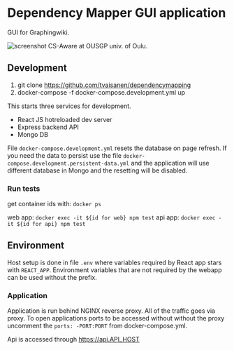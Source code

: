# Dependency Mapper GUI application

GUI for Graphingwiki.

![screenshot](https://github.com/tvaisanen/dependencymapping/raw/master/img/dependency-mapper-screen.png)
CS-Aware at OUSGP univ. of Oulu.

## Development

1. git clone https://github.com/tvaisanen/dependencymapping
2. docker-compose -f docker-compose.development.yml up

This starts three services for development.

* React JS hotreloaded dev server
* Express backend API
* Mongo DB

File `docker-compose.development.yml` resets the database
on page refresh. If you need the data to persist use the 
file `docker-compose.development.persistent-data.yml` and
the application will use different database in Mongo and
the resetting will be disabled.

### Run tests

get container ids with: `docker ps`

web app: `docker exec -it ${id for web} npm test`
api app: `docker exec -it ${id for api} npm test`

## Environment

Host setup is done in file `.env` where variables required
by React app stars with `REACT_APP`. Environment variables
that are not required by the webapp can be used without the prefix. 


### Application

Application is run behind NGINX reverse proxy. All of the traffic
goes via proxy. To open applications ports to be
accessed without without the proxy uncomment the `ports: -PORT:PORT` from 
docker-compose.yml. 

Api is accessed through https://api.API_HOST
